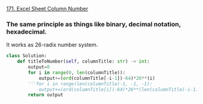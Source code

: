[171. Excel Sheet Column Number](https://leetcode.com/problems/excel-sheet-column-number/submissions/)
### The same principle as things like binary, decimal notation, hexadecimal.
It works as 26-radix number system.
~~~python
class Solution:
    def titleToNumber(self, columnTitle: str) -> int:
        output=0
        for i in range(0, len(columnTitle)):
            output+=(ord(columnTitle[-i-1])-64)*26**(i)
        '''for i in range(len(columnTitle)-1, -1, -1):
            output+=(ord(columnTitle[i])-64)*26**(len(columnTitle)-i-1)'''
        return output
~~~
